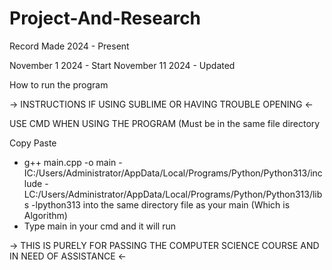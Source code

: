 # Project-And-Research
Record Made 2024 - Present

November 1 2024 - Start
November 11 2024 - Updated

How to run the program 

-> INSTRUCTIONS IF USING SUBLIME OR HAVING TROUBLE OPENING <-  

USE CMD WHEN USING THE PROGRAM (Must be in the same file directory

Copy Paste 
* g++ main.cpp -o main -IC:/Users/Administrator/AppData/Local/Programs/Python/Python313/include -LC:/Users/Administrator/AppData/Local/Programs/Python/Python313/libs -lpython313
into the same directory file as your main (Which is Algorithm)
* Type main in your cmd and it will run


-> THIS IS PURELY FOR PASSING THE COMPUTER SCIENCE COURSE AND IN NEED OF ASSISTANCE <-


